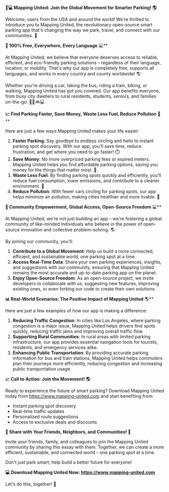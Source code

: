 **🚗💻 Mapping United: Join the Global Movement for Smarter Parking! 🌎**

Welcome, users from the USA and around the world! We're thrilled to introduce you to Mapping United, the revolutionary open-source smart parking app that's changing the way we park, travel, and connect with our communities. 🌟

**🎉 100% Free, Everywhere, Every Language** 💻**

At Mapping United, we believe that everyone deserves access to reliable, efficient, and eco-friendly parking solutions – regardless of their language, location, or mobility. That's why our app is completely free, supports all languages, and works in every country and county worldwide! 🌎

Whether you're driving a car, taking the bus, riding a train, biking, or walking, Mapping United has got you covered. Our app benefits everyone, from busy city dwellers to rural residents, students, seniors, and families on-the-go. 🚶‍♀️🚲💻

**📈 Find Parking Faster, Save Money, Waste Less Fuel, Reduce Pollution** 💸**

Here are just a few ways Mapping United makes your life easier:

1. **Faster Parking**: Say goodbye to endless circling and hello to instant parking spot discovery. With our app, you'll save time, reduce frustration, and get where you need to go faster! ⏱️
2. **Save Money**: No more overpriced parking fees or expired meters. Mapping United helps you find affordable parking options, saving you money for the things that matter most. 💸
3. **Waste Less Fuel**: By finding parking spots quickly and efficiently, you'll reduce fuel consumption, lower emissions, and contribute to a cleaner environment. 🌿
4. **Reduce Pollution**: With fewer cars circling for parking spots, our app helps minimize air pollution, making cities healthier and more livable. 🌳

**👥 Community Empowerment, Global Access, Open-Source Freedom** 💻**

At Mapping United, we're not just building an app – we're fostering a global community of like-minded individuals who believe in the power of open-source innovation and collective problem-solving. 🌎

By joining our community, you'll:

1. **Contribute to a Global Movement**: Help us build a more connected, efficient, and sustainable world, one parking spot at a time.
2. **Access Real-Time Data**: Share your own parking experiences, insights, and suggestions with our community, ensuring that Mapping United remains the most accurate and up-to-date parking app on the planet.
3. **Enjoy Open-Source Freedom**: As an open-source project, we invite developers to collaborate with us, suggesting new features, improving existing ones, or even forking our code to create their own solutions.

**📊 Real-World Scenarios: The Positive Impact of Mapping United** 🌎**

Here are just a few examples of how our app is making a difference:

1. **Reducing Traffic Congestion**: In cities like Los Angeles, where parking congestion is a major issue, Mapping United helps drivers find spots quickly, reducing traffic jams and improving overall traffic flow.
2. **Supporting Rural Communities**: In rural areas with limited parking infrastructure, our app provides essential navigation tools for tourists, residents, and emergency services alike.
3. **Enhancing Public Transportation**: By providing accurate parking information for bus and train stations, Mapping United helps commuters plan their journeys more efficiently, reducing congestion and increasing public transportation usage.

**📈 Call to Action: Join the Movement! 🌎**

Ready to experience the future of smart parking? Download Mapping United today from https://www.mapping-united.com and start benefiting from:

* Instant parking spot discovery
* Real-time traffic updates
* Personalized route suggestions
* Access to exclusive deals and discounts

**👫 Share with Your Friends, Neighbors, and Communities! 🌟**

Invite your friends, family, and colleagues to join the Mapping United community by sharing this essay with them. Together, we can create a more efficient, sustainable, and connected world – one parking spot at a time.

Don't just park smart; help build a better future for everyone!

**💻 Download Mapping United Now: https://www.mapping-united.com**

Let's do this, together! 💪